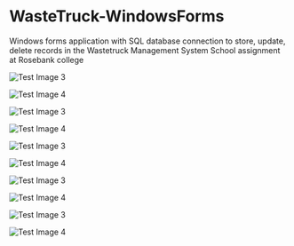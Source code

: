 # WasteTruck-WindowsForms
Windows forms application with SQL database connection to store, update, delete records in the Wastetruck Management System
School assignment at Rosebank college





![Test Image 3](Waste1.JPG)













![Test Image 4](Waste2.JPG)











![Test Image 3](Waste3.JPG)















![Test Image 4](Waste4.JPG)












![Test Image 3](Waste5.JPG)














![Test Image 4](Waste6.JPG)









![Test Image 3](Waste7.JPG)











![Test Image 4](Waste8.JPG)










![Test Image 3](Waste9.JPG)










![Test Image 4](Waste10.JPG)
